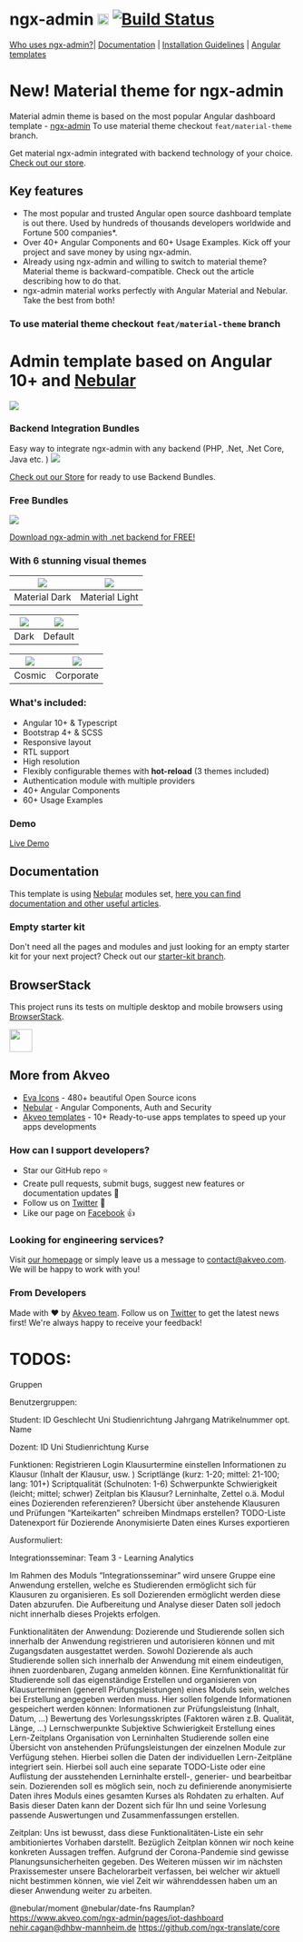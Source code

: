 # ngx-admin [<img src="https://i.imgur.com/oMcxwZ0.png" alt="Eva Design System" height="20px" />](https://eva.design?utm_campaign=eva_design%20-%20home%20-%20ngx_admin%20github%20readme&utm_source=ngx_admin&utm_medium=referral&utm_content=top_status_tile) [![Build Status](https://travis-ci.org/akveo/ngx-admin.svg?branch=master)](https://travis-ci.org/akveo/ngx-admin)

[Who uses ngx-admin?](https://github.com/akveo/ngx-admin/issues/1645)| [Documentation](https://akveo.github.io/ngx-admin?utm_campaign=ngx_admin%20-%20home%20-%20ngx_admin%20github%20readme&utm_source=ngx_admin&utm_medium=referral&utm_content=github_readme_documentation_link) | [Installation Guidelines](https://akveo.github.io/ngx-admin/docs/getting-started/what-is-ngxadmin?utm_campaign=ngx_admin%20-%20home%20-%20ngx_admin%20github%20readme&utm_source=ngx_admin&utm_medium=referral&utm_content=github_readme_installation_guidelines) | [Angular templates](https://www.akveo.com/templates?utm_campaign=services%20-%20github%20-%20templates&utm_source=ngx_admin&utm_medium=referral&utm_content=github%20readme%20top%20angular%20templates%20link)

# New! Material theme for ngx-admin

Material admin theme is based on the most popular Angular dashboard template - [ngx-admin](https://akveo.github.io/ngx-admin?utm_campaign=ngx_admin%20-%20home%20-%20ngx_admin%20github%20readme&utm_source=ngx_admin_material&utm_medium=referral&utm_content=github_readme)
To use material theme checkout `feat/material-theme` branch.

Get material ngx-admin integrated with backend technology of your choice. [Check out our store](https://store.akveo.com/pages/all-collections?utm_campaign=akveo_store%20-%20all%20bundles%20-%20ngx_admin%20github%20readme&utm_source=ngx_admin&utm_medium=referral%20&utm_content=check_out_our_store).

## Key features

- The most popular and trusted Angular open source dashboard template is out there. Used by hundreds of thousands developers worldwide and Fortune 500 companies*.
- Over 40+ Angular Components and 60+ Usage Examples. Kick off your project and save money by using ngx-admin.
- Already using ngx-admin and willing to switch to material theme? Material theme is backward-compatible. Check out the article describing how to do that.
- ngx-admin material works perfectly with Angular Material and Nebular. Take the best from both!

### To use material theme checkout `feat/material-theme` branch

# Admin template based on Angular 10+ and <a href="https://github.com/akveo/nebular">Nebular</a>
<a target="_blank" href="https://akveo.com/ngx-admin/pages/dashboard?theme=corporate&utm_campaign=ngx_admin%20-%20demo%20-%20ngx_admin%20github%20readme&utm_source=ngx_admin&utm_medium=referral&utm_content=hero_banner_corporate"><img src="https://i.imgur.com/mFdqvgG.png"/></a>

### Backend Integration Bundles
Easy way to integrate ngx-admin with any backend (PHP, .Net, .Net Core, Java etc. )
<a href="https://store.akveo.com/pages/all-collections?utm_campaign=akveo_store%20-%20all%20bundles%20-%20ngx_admin%20github%20readme&utm_source=ngx_admin&utm_medium=referral%20&utm_content=check_out_our_store"><img src="https://i.imgur.com/qbtASmP.png"></a>

[Check out our Store](https://store.akveo.com/pages/all-collections?utm_campaign=akveo_store%20-%20all%20bundles%20-%20ngx_admin%20github%20readme&utm_source=ngx_admin&utm_medium=referral%20&utm_content=check_out_our_store) for ready to use Backend Bundles.

### Free Bundles
<a href="https://store.akveo.com/products/free-angular-net-starter-dashboard?utm_campaign=akveo_store%20-%20all%20bundles%20-%20ngx_admin%20github%20readme&utm_source=ngx_admin%20&utm_medium=referral&utm_content=.net_free_dashboard"><img src="https://i.imgur.com/NzTDxRG.png"></a>

[Download ngx-admin with .net backend for FREE!](https://github.com/akveo/ngx-admin-dotnet-starter?utm_campaign=akveo_store%20-%20all%20bundles%20-%20ngx_admin%20github%20readme&utm_source=ngx_admin&utm_medium=referral&utm_content=.net_free_dashboard)

### With 6 stunning visual themes

| <a target="_blank" href="https://www.akveo.com/ngx-admin/pages/dashboard?theme=material-dark&utm_campaign=ngx_admin%20-%20demo%20-%20ngx_admin%20docs&utm_source=ngx_admin&utm_medium=referral&utm_content=ngx_admin_material_themes_material_dark"><img src="https://i.imgur.com/67YAlhf.png"/></a> | <a target="_blank" href="https://www.akveo.com/ngx-admin/pages/dashboard?theme=material-light&utm_campaign=ngx_admin%20-%20demo%20-%20ngx_admin%20docs&utm_source=ngx_admin&utm_medium=referral&utm_content=ngx_admin_material_themes_material_light"><img src="https://i.imgur.com/aQzw0hD.png"/></a> |
| --- | --- |
|  Material Dark | Material Light |

| <a target="_blank" href="https://www.akveo.com/ngx-admin/pages/dashboard?theme=dark&utm_campaign=ngx_admin%20-%20demo%20-%20ngx_admin%20github%20readme&utm_source=ngx_admin&utm_medium=referral&utm_content=github_readme_theme_dark"><img src="https://i.imgur.com/9UkTGgr.png"/></a> | <a target="_blank" href="https://akveo.com/ngx-admin/pages/dashboard?theme=default&utm_campaign=ngx_admin%20-%20demo%20-%20ngx_admin%20github%20readme&utm_source=ngx_admin&utm_medium=referral&utm_content=github_readme_theme_default"><img src="https://i.imgur.com/Kn3xDKQ.png"/></a> |
| --- | --- |
|  Dark| Default |

| <a target="_blank" href="https://www.akveo.com/ngx-admin/pages/dashboard?theme=cosmic&utm_campaign=ngx_admin%20-%20demo%20-%20ngx_admin%20github%20readme&utm_source=ngx_admin&utm_medium=referral&utm_content=github_readme_theme_cosmic"><img src="https://i.imgur.com/iJu2YDF.png"/></a> | <a target="_blank" href="https://www.akveo.com/ngx-admin/pages/dashboard?theme=corporate&utm_campaign=ngx_admin%20-%20demo%20-%20ngx_admin%20github%20readme&utm_source=ngx_admin&utm_medium=referral&utm_content=github_readme_theme_corporate"><img src="https://i.imgur.com/GpUt6NW.png"/></a> |
| --- | --- |
| Cosmic  | Corporate |

### What's included:

- Angular 10+ & Typescript
- Bootstrap 4+ & SCSS
- Responsive layout
- RTL support
- High resolution
- Flexibly configurable themes with **hot-reload** (3 themes included)
- Authentication module with multiple providers
- 40+ Angular Components
- 60+ Usage Examples

### Demo

<a target="_blank" href="http://www.akveo.com/ngx-admin/?utm_campaign=ngx_admin%20-%20demo%20-%20ngx_admin%20github%20readme&utm_source=ngx_admin&utm_medium=referral&utm_content=live_demo_link">Live Demo</a>

## Documentation
This template is using [Nebular](https://github.com/akveo/nebular) modules set, [here you can find documentation and other useful articles](https://akveo.github.io/nebular/docs/guides/install-based-on-starter-kit?utm_campaign=nebular%20-%20docs%20-%20ngx_admin%20github%20readme&utm_source=ngx_admin&utm_medium=referral&utm_content=documentation_useful_articles).

### Empty starter kit
Don't need all the pages and modules and just looking for an empty starter kit for your next project? Check out our [starter-kit branch](https://github.com/akveo/ngx-admin/tree/starter-kit).

## BrowserStack
This project runs its tests on multiple desktop and mobile browsers using [BrowserStack](http://www.browserstack.com).

<img src="https://cloud.githubusercontent.com/assets/131406/22254249/534d889e-e254-11e6-8427-a759fb23b7bd.png" height="40" />

## More from Akveo

- [Eva Icons](https://github.com/akveo/eva-icons) - 480+ beautiful Open Source icons
- [Nebular](https://github.com/akveo/nebular) - Angular Components, Auth and Security
- [Akveo templates](https://www.akveo.com/templates?utm_campaign=services%20-%20github%20-%20templates&utm_source=ngx_admin&utm_medium=referral&utm_content=ngx_admin%20github%20readme%20more%20from%20akveo%20link) - 10+ Ready-to-use apps templates to speed up your apps developments

### How can I support developers?
- Star our GitHub repo :star:
- Create pull requests, submit bugs, suggest new features or documentation updates :wrench:
- Follow us on [Twitter](https://twitter.com/akveo_inc) :feet:
- Like our page on [Facebook](https://www.facebook.com/akveo/) :thumbsup:

### Looking for engineering services? 
Visit [our homepage](https://www.akveo.com?utm_campaign=services%20-%20akveo%20website%20-%20ngx_admin%20github%20readme&utm_source=ngx_admin&utm_medium=referral&utm_content=looking_for_engineering_services_visit_homepage) or simply leave us a message to [contact@akveo.com](mailto:contact@akveo.com). We will be happy to work with you!

### From Developers
Made with :heart: by [Akveo team](https://www.akveo.com?utm_campaign=services%20-%20akveo%20website%20-%20ngx_admin%20github%20readme&utm_source=ngx_admin&utm_medium=referral&utm_content=from_developers_made_by). Follow us on [Twitter](https://twitter.com/akveo_inc) to get the latest news first!
We're always happy to receive your feedback!

















# TODOS:



Gruppen




Benutzergruppen:

Student:
ID
Geschlecht
Uni
Studienrichtung
Jahrgang
Matrikelnummer
opt. Name

Dozent:
ID
Uni
Studienrichtung
Kurse

Funktionen:
Registrieren
Login
Klausurtermine einstellen
Informationen zu Klausur (Inhalt der Klausur, usw. )
Scriptlänge (kurz: 1-20; mittel: 21-100; lang: 101+)
Scriptqualität (Schulnoten: 1-6)
Schwerpunkte
Schwierigkeit (leicht; mittel; schwer)
Zeitplan bis Klausur?
Lerninhalte, Zettel o.ä.
Modul eines Dozierenden referenzieren?
Übersicht über anstehende Klausuren und Prüfungen
“Karteikarten” schreiben
Mindmaps erstellen?
TODO-Liste
Datenexport für Dozierende
Anonymisierte Daten eines Kurses exportieren


Ausformuliert:


Integrationsseminar: Team 3 - Learning Analytics

Im Rahmen des Moduls “Integrationsseminar” wird unsere Gruppe eine Anwendung erstellen, welche es Studierenden ermöglicht sich für Klausuren zu organisieren. Es soll Dozierenden ermöglicht werden diese Daten abzurufen. Die Aufbereitung und Analyse dieser Daten soll jedoch nicht innerhalb dieses Projekts erfolgen.

Funktionalitäten der Anwendung:
Dozierende und Studierende sollen sich innerhalb der Anwendung registrieren und autorisieren können und mit Zugangsdaten ausgestattet werden.
Sowohl Dozierende als auch Studierende sollen sich innerhalb der Anwendung mit einem eindeutigen, ihnen zuordenbaren, Zugang anmelden können.
Eine Kernfunktionalität für Studierende soll das eigenständige Erstellen und organisieren von Klausurterminen (generell Prüfungsleistungen) eines Moduls sein, welches bei Erstellung angegeben werden muss. Hier sollen folgende Informationen gespeichert werden können:
Informationen zur Prüfungsleistung (Inhalt, Datum, ...)
Bewertung des Vorlesungsskriptes (Faktoren wären z.B. Qualität, Länge, ...)
Lernschwerpunkte
Subjektive Schwierigkeit
Erstellung eines Lern-Zeitplans
Organisation von Lerninhalten
Studierende sollen eine Übersicht von anstehenden Prüfungsleistungen der einzelnen Module zur Verfügung stehen. Hierbei sollen die Daten der individuellen Lern-Zeitpläne integriert sein. Hierbei soll auch eine separate TODO-Liste oder eine Auflistung der ausstehenden Lerninhalte erstell-, generier- und bearbeitbar sein.
Dozierenden soll es möglich sein, noch zu definierende anonymisierte Daten ihres Moduls eines gesamten Kurses als Rohdaten zu erhalten. Auf Basis dieser Daten kann der Dozent sich für Ihn und seine Vorlesung passende Auswertungen und Zusammenfassungen erstellen.

Zeitplan:
Uns ist bewusst, dass diese Funktionalitäten-Liste ein sehr ambitioniertes Vorhaben darstellt. Bezüglich Zeitplan können wir noch keine konkreten Aussagen treffen. Aufgrund der Corona-Pandemie sind gewisse Planungsunsicherheiten gegeben. Des Weiteren müssen wir im nächsten Praxissemester unsere Bachelorarbeit verfassen, bei welcher wir aktuell nicht bestimmen können, wie viel Zeit wir währenddessen haben um an dieser Anwendung weiter zu arbeiten.



@nebular/moment 
@nebular/date-fns
Raumplan? https://www.akveo.com/ngx-admin/pages/iot-dashboard  nehir.cagan@dhbw-mannheim.de
https://github.com/ngx-translate/core